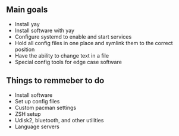 ## Main goals
* Install yay
* Install software with yay
* Configure systemd to enable and start services
* Hold all config files in one place and symlink them to the correct position
* Have the ability to change text in a file 
* Special config tools for edge case software


## Things to remmeber to do
* Install software
* Set up config files
* Custom pacman settings
* ZSH setup
* Udisk2, bluetooth, and other utilities
* Language servers
